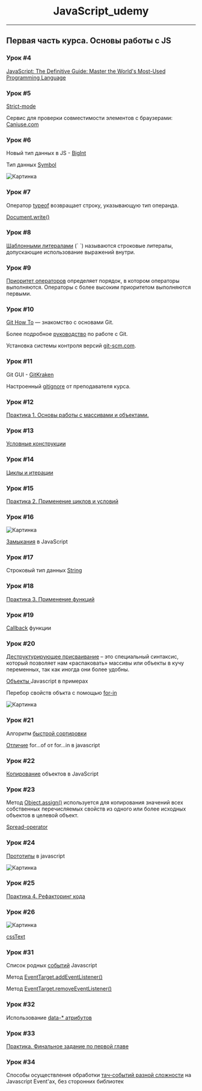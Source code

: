 # <center> JavaScript_udemy </center>
***
## Первая часть курса. Основы работы с JS

### Урок #4
[JavaScript: The Definitive Guide: Master the World's Most-Used Programming Language](https://www.amazon.com/JavaScript-Definitive-Guide-David-Flanagan/dp/1491952024/ref=sr_1_1?dchild=1&keywords=JavaScript%3A+The+Definitive+Guide&qid=1586077372&sr=8-1 'JavaScript: The Definitive Guide')


### Урок #5
[Strict-mode](https://developer.mozilla.org/ru/docs/Web/JavaScript/Reference/Strict_mode)

Сервис для проверки совместимости элементов с браузерами: [Caniuse.com](https://caniuse.com/)

### Урок #6
Новый тип данных в JS - <a href='https://medium.com/@hydrock/bigint-%D0%BD%D0%BE%D0%B2%D1%8B%D0%B9-%D1%82%D0%B8%D0%BF-%D0%B4%D0%B0%D0%BD%D0%BD%D1%8B%D1%85-%D0%B2-js-dd5c29446570' target="_blank">BigInt</a>

Тип данных [Symbol](https://learn.javascript.ru/symbol)

![Картинка](imgs/types_2020.jpg)

### Урок #7

Оператор  [typeof](https://developer.mozilla.org/ru/docs/Web/JavaScript/Reference/Operators/typeof) возвращает строку, указывающую тип операнда.

[Document.write()](https://developer.mozilla.org/ru/docs/Web/API/Document/write)


### Урок #8
[Шаблонными литералами](https://developer.mozilla.org/ru/docs/Web/JavaScript/Reference/template_strings) (\` \`) называются строковые литералы, допускающие использование выражений внутри.

### Урок #9
[Приоритет операторов](https://developer.mozilla.org/ru/docs/Web/JavaScript/Reference/Operators/Operator_Precedence#Table 'Таблица приоритетов') определяет порядок, в котором операторы выполняются. Операторы с более высоким приоритетом выполняются первыми.

### Урок #10
[Git How To](https://githowto.com/ru) — знакомство с основами Git.

Более подробное [руководство](https://git-scm.com/book/ru/v2/%D0%92%D0%B2%D0%B5%D0%B4%D0%B5%D0%BD%D0%B8%D0%B5-%D0%9E-%D1%81%D0%B8%D1%81%D1%82%D0%B5%D0%BC%D0%B5-%D0%BA%D0%BE%D0%BD%D1%82%D1%80%D0%BE%D0%BB%D1%8F-%D0%B2%D0%B5%D1%80%D1%81%D0%B8%D0%B9) по работе с Git.

Установка системы контроля версий [git-scm.com](https://git-scm.com/).

### Урок #11
Git GUI - [GitKraken](https://www.gitkraken.com/)

Настроенный [gitignore](https://drive.google.com/open?id=1XjU5Bv9B795eQa2c0rfg_Hr11sFvWwgh) от преподавателя курса.

### Урок #12
[Практика 1. Основы работы с массивами и объектами.](https://github.com/yankovalenko94/JS_task_answers/tree/master/JS_step_1)


### Урок #13
[Условные конструкции](https://developer.mozilla.org/ru/docs/Learn/JavaScript/Building_blocks/conditionals)

### Урок #14
[Циклы и итерации](https://developer.mozilla.org/ru/docs/Web/JavaScript/Guide/%D0%A6%D0%B8%D0%BA%D0%BB%D1%8B_%D0%B8_%D0%B8%D1%82%D0%B5%D1%80%D0%B0%D1%86%D0%B8%D0%B8
)

### Урок #15
[Практика 2. Применение циклов и условий](https://github.com/yankovalenko94/JS_task_answers/tree/master/JS_step_2)


### Урок #16

![Картинка](imgs/016_functions.jpg)

[Замыкания](https://medium.com/nuances-of-programming/%D1%8F-%D0%BD%D0%B8%D0%BA%D0%BE%D0%B3%D0%B4%D0%B0-%D0%BD%D0%B5-%D0%BF%D0%BE%D0%BD%D0%B8%D0%BC%D0%B0%D0%BB-%D0%B7%D0%B0%D0%BC%D1%8B%D0%BA%D0%B0%D0%BD%D0%B8%D1%8F-%D0%B2-javascript-%D1%87%D0%B0%D1%81%D1%82%D1%8C-%D0%BF%D0%B5%D1%80%D0%B2%D0%B0%D1%8F-3c3f02041970) в JavaScript

### Урок #17

Строковый тип данных [String](https://learn.javascript.ru/string)

### Урок #18

[Практика 3. Применение функций](https://github.com/yankovalenko94/JS_task_answers/tree/master/JS_step_3)

### Урок #19

[Callback](https://learn.javascript.ru/callbacks) функции

### Урок #20
[Деструктурирующее присваивание](https://learn.javascript.ru/destructuring#destrukturizatsiya-obekta) – это специальный синтаксис, который позволяет нам «распаковать» массивы или объекты в кучу переменных, так как иногда они более удобны.

[Объекты ](https://javascript.ru/tutorial/object/intro) Javascript в примерах

Перебор свойств объкта с помощью [for-in](https://learn.javascript.ru/object-for-in)

![Картинка](imgs/021_Objects-Arrays.jpg)

### Урок #21

Алгоритм [быстрой сортировки](http://algolist.ru/sort/quick_sort.php)

[Отличие](http://coldfox.ru/article/5c7ffe64bbf20e61c12c7348/%D0%9E%D1%82%D0%BB%D0%B8%D1%87%D0%B8%D0%B5-for-of-%D0%BE%D1%82-for-in-%D0%B2-javascript) for...of от for...in в javascript


### Урок #22

[Копирование](https://medium.com/@stasonmars/%D0%BA%D0%BE%D0%BF%D0%B8%D1%80%D0%BE%D0%B2%D0%B0%D0%BD%D0%B8%D0%B5-%D0%BE%D0%B1%D1%8A%D0%B5%D0%BA%D1%82%D0%BE%D0%B2-%D0%B2-javascript-d25c261a7aff
) объектов в JavaScript

### Урок #23
Метод [Object.assign()](https://developer.mozilla.org/ru/docs/Web/JavaScript/Reference/Global_Objects/Object/assign) используется для копирования значений всех собственных перечисляемых свойств из одного или более исходных объектов в целевой объект.

[Spread-operator](https://developer.mozilla.org/ru/docs/Web/JavaScript/Reference/Operators/Spread_syntax)

### Урок #24
[Прототипы](https://developer.mozilla.org/ru/docs/Web/JavaScript/Reference/Global_Objects/Object/proto) в javascript

![Картинка](imgs/prototypes.png)

### Урок #25
[Практика 4. Рефакторинг кода](https://github.com/yankovalenko94/JS_task_answers/tree/master/JS_step_4)

### Урок #26
![Картинка](imgs/026_classification.jpg)

[cssText](https://www.w3schools.com/jsref/prop_style_csstext.asp)

### Урок #31
Список родных [событий](https://oddler.ru/blog/i63) Javascript

Метод [EventTarget.addEventListener()](https://developer.mozilla.org/ru/docs/Web/API/EventTarget/addEventListener)

Метод [EventTarget.removeEventListener()](https://developer.mozilla.org/ru/docs/Web/API/EventTarget/removeEventListener)

### Урок #32
Использование [data-* атрибутов](https://developer.mozilla.org/ru/docs/Web/Guide/HTML/Using_data_attributes)


### Урок #33
[Практика. Финальное задание по первой главе](https://github.com/yankovalenko94/JS_task_answers/tree/master/JS_step_6)

### Урок #34

Cпособы осуществления обработки [тач-событий разной сложности](http://youon.ru/%D0%90%D0%BD%D0%B4%D1%80%D0%BE%D0%B8%D0%B4/%D0%A0%D0%B0%D0%B7%D1%80%D0%B0%D0%B1%D0%BE%D1%82%D0%BA%D0%B0/touch-sobytiya-na-javascript-multitach-realizatsiya) на Javascript Event'ах, без сторонних библиотек
